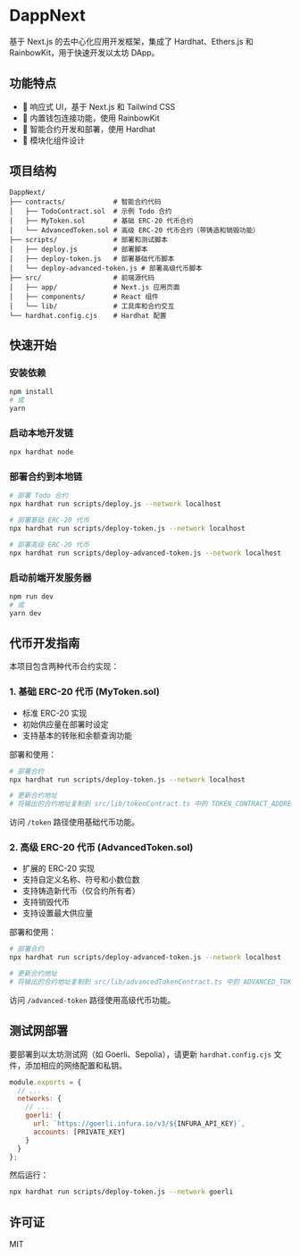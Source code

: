 # DappNext

基于 Next.js 的去中心化应用开发框架，集成了 Hardhat、Ethers.js 和 RainbowKit，用于快速开发以太坊 DApp。

## 功能特点

- 📱 响应式 UI，基于 Next.js 和 Tailwind CSS
- 🔗 内置钱包连接功能，使用 RainbowKit
- 📝 智能合约开发和部署，使用 Hardhat
- 🧩 模块化组件设计

## 项目结构

```
DappNext/
├── contracts/            # 智能合约代码
│   ├── TodoContract.sol  # 示例 Todo 合约
│   ├── MyToken.sol       # 基础 ERC-20 代币合约
│   └── AdvancedToken.sol # 高级 ERC-20 代币合约（带铸造和销毁功能）
├── scripts/              # 部署和测试脚本
│   ├── deploy.js         # 部署脚本
│   ├── deploy-token.js   # 部署基础代币脚本
│   └── deploy-advanced-token.js # 部署高级代币脚本
├── src/                  # 前端源代码
│   ├── app/              # Next.js 应用页面
│   ├── components/       # React 组件
│   └── lib/              # 工具库和合约交互
└── hardhat.config.cjs    # Hardhat 配置
```

## 快速开始

### 安装依赖

```bash
npm install
# 或
yarn
```

### 启动本地开发链

```bash
npx hardhat node
```

### 部署合约到本地链

```bash
# 部署 Todo 合约
npx hardhat run scripts/deploy.js --network localhost

# 部署基础 ERC-20 代币
npx hardhat run scripts/deploy-token.js --network localhost

# 部署高级 ERC-20 代币
npx hardhat run scripts/deploy-advanced-token.js --network localhost
```

### 启动前端开发服务器

```bash
npm run dev
# 或
yarn dev
```

## 代币开发指南

本项目包含两种代币合约实现：

### 1. 基础 ERC-20 代币 (MyToken.sol)

- 标准 ERC-20 实现
- 初始供应量在部署时设定
- 支持基本的转账和余额查询功能

部署和使用：
```bash
# 部署合约
npx hardhat run scripts/deploy-token.js --network localhost

# 更新合约地址
# 将输出的合约地址复制到 src/lib/tokenContract.ts 中的 TOKEN_CONTRACT_ADDRESS 变量
```

访问 `/token` 路径使用基础代币功能。

### 2. 高级 ERC-20 代币 (AdvancedToken.sol)

- 扩展的 ERC-20 实现
- 支持自定义名称、符号和小数位数
- 支持铸造新代币（仅合约所有者）
- 支持销毁代币
- 支持设置最大供应量

部署和使用：
```bash
# 部署合约
npx hardhat run scripts/deploy-advanced-token.js --network localhost

# 更新合约地址
# 将输出的合约地址复制到 src/lib/advancedTokenContract.ts 中的 ADVANCED_TOKEN_CONTRACT_ADDRESS 变量
```

访问 `/advanced-token` 路径使用高级代币功能。

## 测试网部署

要部署到以太坊测试网（如 Goerli、Sepolia），请更新 `hardhat.config.cjs` 文件，添加相应的网络配置和私钥。

```javascript
module.exports = {
  // ...
  networks: {
    // ...
    goerli: {
      url: `https://goerli.infura.io/v3/${INFURA_API_KEY}`,
      accounts: [PRIVATE_KEY]
    }
  }
};
```

然后运行：

```bash
npx hardhat run scripts/deploy-token.js --network goerli
```

## 许可证

MIT
